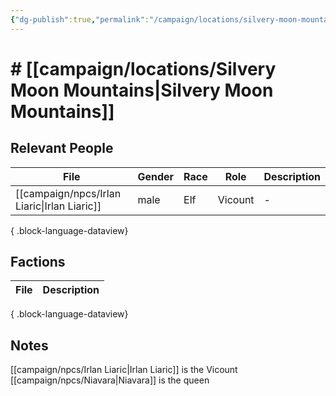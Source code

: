 ```yaml
---
{"dg-publish":true,"permalink":"/campaign/locations/silvery-moon-mountains/"}
---
```


# # [[campaign/locations/Silvery Moon Mountains\|Silvery Moon Mountains]]


## Relevant People
| File                                            | Gender | Race | Role    | Description |
| ----------------------------------------------- | ------ | ---- | ------- | ----------- |
| [[campaign/npcs/Irlan Liaric\|Irlan Liaric]] | male   | Elf  | Vicount | \-          |

{ .block-language-dataview}

## Factions
| File | Description |
| ---- | ----------- |

{ .block-language-dataview}

## Notes
[[campaign/npcs/Irlan Liaric\|Irlan Liaric]] is the Vicount
[[campaign/npcs/Niavara\|Niavara]] is the queen